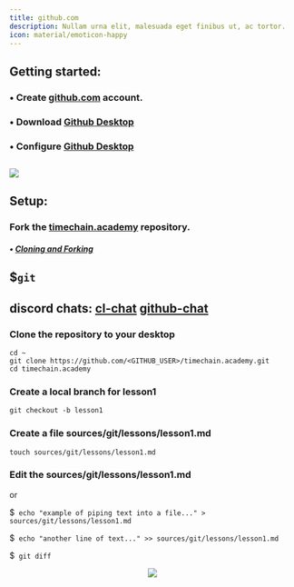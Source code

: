 ```yaml
---
title: github.com
description: Nullam urna elit, malesuada eget finibus ut, ac tortor.
icon: material/emoticon-happy
---
```


## Getting started:
### • Create [github.com](https://github.com) account.
### • Download [Github Desktop](https://desktop.github.com)
### • Configure [Github Desktop](https://docs.github.com/en/desktop/installing-and-configuring-github-desktop)

![](https://desktop.github.com/images/github-desktop-screenshot-mac.png)
---

## Setup:

### Fork the [timechain.academy](https://github.com/timechain-academy/timechain.academy) repository.

##### • [Cloning and Forking](https://docs.github.com/en/desktop/contributing-and-collaborating-using-github-desktop/adding-and-cloning-repositories/cloning-and-forking-repositories-from-github-desktop)


## $```git```
## discord chats: [cl-chat](https://discord.gg/TFfgsP9Yqp) [github-chat](https://discord.gg/XkxafTyQZC)

### Clone the repository to your desktop

```shell
cd ~
git clone https://github.com/<GITHUB_USER>/timechain.academy.git
cd timechain.academy
```
### Create a local branch for lesson1
```
git checkout -b lesson1
```
### Create a file sources/git/lessons/lesson1.md
```
touch sources/git/lessons/lesson1.md
```
### Edit the sources/git/lessons/lesson1.md

or

$``` echo "example of piping text into a file..." > sources/git/lessons/lesson1.md```

$``` echo "another line of text..." >> sources/git/lessons/lesson1.md```

$``` git diff```


<center>

![](https://github.com/timechain-academy/timechain.academy/blob/1654536898/ad759cb2e/230f95dab/sources/git/images/git-dff.png?raw=true)

</center>